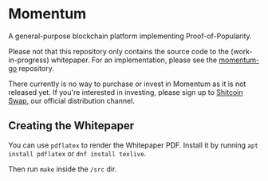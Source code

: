 # Momentum

A general-purpose blockchain platform implementing Proof-of-Popularity.

Please not that this repository only contains the source code to the (work-in-progress) whitepaper. For an implementation, please see the [momentum-go](https://github.com/momentum-foundation/momentum-go) repository.

There currently is no way to purchase or invest in Momentum as it is not released yet. If you're interested in investing, please sign up to [Shitcoin Swap](https://www.shitcoinswap.com), our official distribution channel.

## Creating the Whitepaper

You can use `pdflatex` to render the Whitepaper PDF. Install it by running `apt install pdflatex` or `dnf install texlive`.

Then run `make` inside the `/src` dir.
